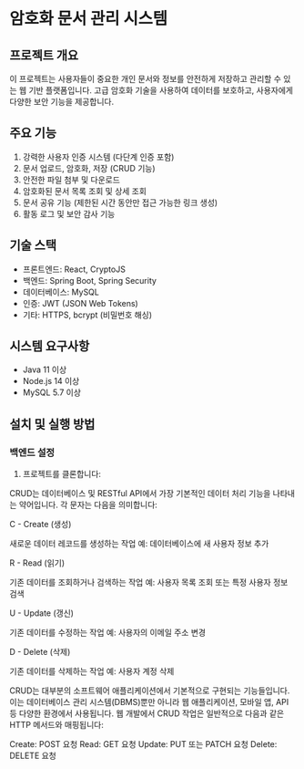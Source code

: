 # 암호화 문서 관리 시스템

## 프로젝트 개요
이 프로젝트는 사용자들이 중요한 개인 문서와 정보를 안전하게 저장하고 관리할 수 있는 웹 기반 플랫폼입니다. 고급 암호화 기술을 사용하여 데이터를 보호하고, 사용자에게 다양한 보안 기능을 제공합니다.

## 주요 기능
1. 강력한 사용자 인증 시스템 (다단계 인증 포함)
2. 문서 업로드, 암호화, 저장 (CRUD 기능)
3. 안전한 파일 첨부 및 다운로드
4. 암호화된 문서 목록 조회 및 상세 조회
5. 문서 공유 기능 (제한된 시간 동안만 접근 가능한 링크 생성)
6. 활동 로그 및 보안 감사 기능

## 기술 스택
- 프론트엔드: React, CryptoJS
- 백엔드: Spring Boot, Spring Security
- 데이터베이스: MySQL
- 인증: JWT (JSON Web Tokens)
- 기타: HTTPS, bcrypt (비밀번호 해싱)

## 시스템 요구사항
- Java 11 이상
- Node.js 14 이상
- MySQL 5.7 이상

## 설치 및 실행 방법

### 백엔드 설정
1. 프로젝트를 클론합니다:

CRUD는 데이터베이스 및 RESTful API에서 가장 기본적인 데이터 처리 기능을 나타내는 약어입니다. 각 문자는 다음을 의미합니다:

C - Create (생성)

새로운 데이터 레코드를 생성하는 작업
예: 데이터베이스에 새 사용자 정보 추가


R - Read (읽기)

기존 데이터를 조회하거나 검색하는 작업
예: 사용자 목록 조회 또는 특정 사용자 정보 검색


U - Update (갱신)

기존 데이터를 수정하는 작업
예: 사용자의 이메일 주소 변경


D - Delete (삭제)

기존 데이터를 삭제하는 작업
예: 사용자 계정 삭제



CRUD는 대부분의 소프트웨어 애플리케이션에서 기본적으로 구현되는 기능들입니다. 이는 데이터베이스 관리 시스템(DBMS)뿐만 아니라 웹 애플리케이션, 모바일 앱, API 등 다양한 환경에서 사용됩니다.
웹 개발에서 CRUD 작업은 일반적으로 다음과 같은 HTTP 메서드와 매핑됩니다:

Create: POST 요청
Read: GET 요청
Update: PUT 또는 PATCH 요청
Delete: DELETE 요청

